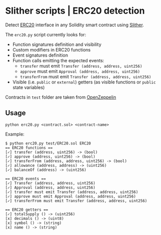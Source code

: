 # Slither scripts | ERC20 detection

Detect [ERC20](https://github.com/ethereum/EIPs/blob/master/EIPS/eip-20.md) interface in any Solidity smart contract using [Slither](https://github.com/trailofbits/slither).

The `erc20.py` script currently looks for:
- Function signatures definition and visibility
- Custom modifiers in ERC20 functions
- Event signatures definition
- Function calls emitting the expected events:
    - `transfer` must emit `Transfer (address, address, uint256)`
    - `approve` must emit `Approval (address, address, uint256)`
    - `transferFrom` must emit `Transfer (address, address, uint256)`
- Visible (i.e. `public` or `external`) getters (as visible functions or `public` state variables)

Contracts in `test` folder are taken from [OpenZeppelin](https://github.com/OpenZeppelin/openzeppelin-solidity)

## Usage
`python erc20.py <contract.sol> <contract-name>`

Example:
~~~
$ python erc20.py test/ERC20.sol ERC20
== ERC20 functions ==
[✓] transfer (address, uint256) -> (bool)
[✓] approve (address, uint256) -> (bool)
[✓] transferFrom (address, address, uint256) -> (bool)
[✓] allowance (address, address) -> (uint256)
[✓] balanceOf (address) -> (uint256)

== ERC20 events ==
[✓] Transfer (address, address, uint256)
[✓] Approval (address, address, uint256)
[✓] transfer must emit Transfer (address, address, uint256)
[✓] approve must emit Approval (address, address, uint256)
[✓] transferFrom must emit Transfer (address, address, uint256)

== ERC20 getters ==
[✓] totalSupply () -> (uint256)
[x] decimals () -> (uint8)
[x] symbol () -> (string)
[x] name () -> (string)
~~~
